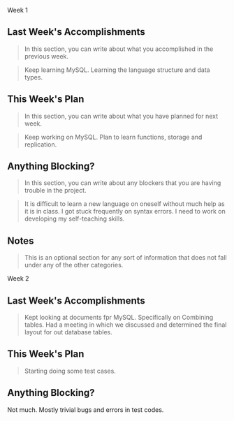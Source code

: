 Week 1

## Last Week's Accomplishments

> In this section, you can write about what you accomplished in the previous week.

> Keep learning MySQL. Learning the language structure and data types.

## This Week's Plan

> In this section, you can write about what you have planned for next week.

> Keep working on MySQL. Plan to learn functions, storage and replication.
## Anything Blocking?

> In this section, you can write about any blockers that you are having trouble in the project.

> It is difficult to learn a new language on oneself without much help as it is in class. I got stuck frequently on syntax errors. I need to work on developing my self-teaching skills.

## Notes

> This is an optional section for any sort of information that does not fall under any of the other categories.


Week 2

## Last Week's Accomplishments

>Kept looking at documents fpr MySQL. Specifically on Combining tables.
>Had a meeting in which we discussed and determined the final layout for out database tables.

## This Week's Plan

>Starting doing some test cases.

## Anything Blocking?
Not much. Mostly trivial bugs and errors in test codes.
